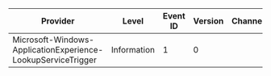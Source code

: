 Provider                                                      |  Level        |  Event ID  |  Version  |  Channel  |  Task  |  Opcode  |  Keyword  |  Message
--------------------------------------------------------------|---------------|------------|-----------|-----------|--------|----------|-----------|---------
Microsoft-Windows-ApplicationExperience-LookupServiceTrigger  |  Information  |  1         |  0        |           |        |          |           |